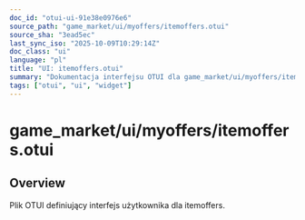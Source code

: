 ```yaml
---
doc_id: "otui-ui-91e38e0976e6"
source_path: "game_market/ui/myoffers/itemoffers.otui"
source_sha: "3ead5ec"
last_sync_iso: "2025-10-09T10:29:14Z"
doc_class: "ui"
language: "pl"
title: "UI: itemoffers.otui"
summary: "Dokumentacja interfejsu OTUI dla game_market/ui/myoffers/itemoffers.otui"
tags: ["otui", "ui", "widget"]
---
```


# game_market/ui/myoffers/itemoffers.otui

## Overview

Plik OTUI definiujący interfejs użytkownika dla itemoffers.
